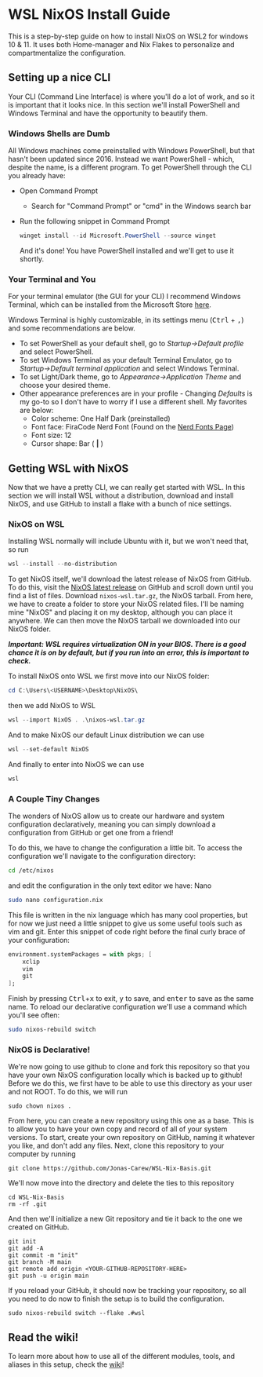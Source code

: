 # WSL NixOS Install Guide

This is a step-by-step guide on how to install NixOS on WSL2 for windows 10 & 11. It uses both Home-manager and Nix Flakes to personalize and compartmentalize the configuration.

## Setting up a nice CLI

Your CLI (Command Line Interface) is where you'll do a lot of work, and so it is important that it looks nice. In this section we'll install PowerShell and Windows Terminal and have the opportunity to beautify them.

### Windows Shells are Dumb

All Windows machines come preinstalled with Windows PowerShell, but that hasn't been updated since 2016. Instead we want PowerShell - which, despite the name, is a different program. To get PowerShell through the CLI you already have:

- Open Command Prompt
  
  - Search for "Command Prompt" or "cmd" in the Windows search bar

- Run the following snippet in Command Prompt
  
  ```powershell
  winget install --id Microsoft.PowerShell --source winget
  ```
  
  And it's done! You have PowerShell installed and we'll get to use it shortly.

### Your Terminal and You

For your terminal emulator (the GUI for your CLI) I recommend Windows Terminal, which can be installed from the Microsoft Store [here](https://apps.microsoft.com/detail/9n0dx20hk701).

Windows Terminal is highly customizable, in its settings menu (<kbd>Ctrl</kbd> + <kbd>,</kbd>) and some recommendations are below.

- To set PowerShell as your default shell, go to *Startup&rarr;Default profile* and select PowerShell.
- To set Windows Terminal as your default Terminal Emulator, go to *Startup&rarr;Default terminal application* and select Windows Terminal.
- To set Light/Dark theme, go to *Appearance&rarr;Application Theme* and choose your desired theme.
- Other appearance preferences are in your profile - Changing *Defaults* is my go-to so I don't have to worry if I use a different shell. My favorites are below:
  - Color scheme: One Half Dark (preinstalled)
  - Font face: FiraCode Nerd Font (Found on the [Nerd Fonts Page](https://www.nerdfonts.com/font-downloads))
  - Font size: 12
  - Cursor shape: Bar ( **|** )

## Getting WSL with NixOS

Now that we have a pretty CLI, we can really get started with WSL. In this section we will install WSL without a distribution, download and install NixOS, and use GitHub to install a flake with a bunch of nice settings.

### NixOS on WSL

Installing WSL normally will include Ubuntu with it, but we won't need that, so run

```powershell
wsl --install --no-distribution
```

To get NixOS itself, we'll download the latest release of NixOS from GitHub. To do this, visit the [NixOS latest release](https://github.com/nix-community/NixOS-WSL/releases/latest) on GitHub and scroll down until you find a list of files. Download `nixos-wsl.tar.gz`, the NixOS tarball.
From here, we have to create a folder to store your NixOS related files. I'll be naming mine "NixOS" and placing it on my desktop, although you can place it anywhere. We can then move the NixOS tarball we downloaded into our NixOS folder.

***Important: WSL requires virtualization ON in your BIOS. There is a good chance it is on by default, but if you run into an error, this is important to check.***

To install NixOS onto WSL we first move into our NixOS folder:

```powershell
cd C:\Users\<USERNAME>\Desktop\NixOS\
```

then we add NixOS to WSL

```powershell
wsl --import NixOS . .\nixos-wsl.tar.gz
```

And to make NixOS our default Linux distribution we can use

```powershell
wsl --set-default NixOS
```

And finally to enter into NixOS we can use

```powershell
wsl
```

### A Couple Tiny Changes

The wonders of NixOS allow us to create our hardware and system configuration declaratively, meaning you can simply download a configuration from GitHub or get one from a friend!

To do this, we have to change the configuration a little bit. To access the configuration we'll navigate to the configuration directory:

```bash
cd /etc/nixos
```

and edit the configuration in the only text editor we have: Nano

```bash
sudo nano configuration.nix
```

This file is written in the nix language which has many cool properties, but for now we just need a little snippet to give us some useful tools such as vim and git. Enter this snippet of code right before the final curly brace of your configuration:

```nix
environment.systemPackages = with pkgs; [
    xclip
    vim
    git
];
```

Finish by pressing <kbd>Ctrl</kbd>+<kbd>x</kbd> to exit, <kbd>y</kbd> to save, and <kbd>enter</kbd> to save as the same name.
To reload our declarative configuration we'll use a command which you'll see often:

```bash
sudo nixos-rebuild switch
```

### NixOS is Declarative!

We're now going to use github to clone and fork this repository so that you have your own NixOS configuration locally which is backed up to github! Before we do this, we first have to be able to use this directory as your user and not ROOT. To do this, we will run

```
sudo chown nixos .
```

From here, you can create a new repository using this one as a base. This is to allow you to have your own copy and record of all of your system versions. To start, create your own repository on GitHub, naming it whatever you like, and don't add any files. Next, clone this repository to your computer by running

```
git clone https://github.com/Jonas-Carew/WSL-Nix-Basis.git
```

We'll now move into the directory and delete the ties to this repository

```
cd WSL-Nix-Basis
rm -rf .git
```

And then we'll initialize a new Git repository and tie it back to the one we created on GitHub.

```
git init
git add -A
git commit -m "init"
git branch -M main
git remote add origin <YOUR-GITHUB-REPOSITORY-HERE>
git push -u origin main
```

If you reload your GitHub, it should now be tracking your repository, so all you need to do now to finish the setup is to build the configuration.

```
sudo nixos-rebuild switch --flake .#wsl
```

## Read the wiki!

To learn more about how to use all of the different modules, tools, and aliases in this setup, check the [wiki](https://github.com/Jonas-Carew/WSL-Nix-Basis/wiki)!
